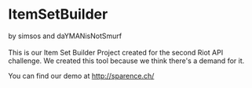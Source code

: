 # ItemSetBuilder

by simsos and daYMANisNotSmurf
<br><br>
This is our Item Set Builder Project created for the second Riot API challenge.
We created this tool because we think there's a demand for it.

You can find our demo at http://sparence.ch/

